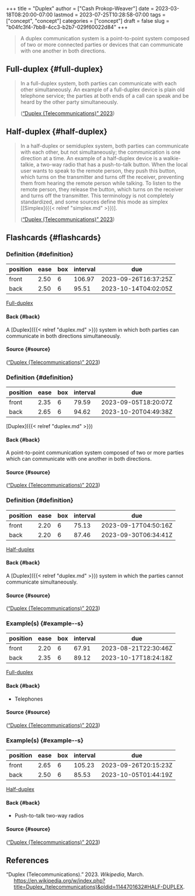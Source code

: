 +++
title = "Duplex"
author = ["Cash Prokop-Weaver"]
date = 2023-03-18T08:20:00-07:00
lastmod = 2023-07-25T10:28:58-07:00
tags = ["concept", "concept"]
categories = ["concept"]
draft = false
slug = "b04fc3f4-7bb8-4cc3-b2b7-029f60022d84"
+++

> A duplex communication system is a point-to-point system composed of two or more connected parties or devices that can communicate with one another in both directions.


## Full-duplex {#full-duplex}

> In a full-duplex system, both parties can communicate with each other simultaneously. An example of a full-duplex device is plain old telephone service; the parties at both ends of a call can speak and be heard by the other party simultaneously.
>
> (<a href="#citeproc_bib_item_1">“Duplex (Telecommunications)” 2023</a>)


## Half-duplex {#half-duplex}

> In a half-duplex or semiduplex system, both parties can communicate with each other, but not simultaneously; the communication is one direction at a time. An example of a half-duplex device is a walkie-talkie, a two-way radio that has a push-to-talk button. When the local user wants to speak to the remote person, they push this button, which turns on the transmitter and turns off the receiver, preventing them from hearing the remote person while talking. To listen to the remote person, they release the button, which turns on the receiver and turns off the transmitter. This terminology is not completely standardized, and some sources define this mode as simplex [[Simplex]({{< relref "simplex.md" >}})].
>
> (<a href="#citeproc_bib_item_1">“Duplex (Telecommunications)” 2023</a>)


## Flashcards {#flashcards}


### Definition {#definition}

| position | ease | box | interval | due                  |
|----------|------|-----|----------|----------------------|
| front    | 2.50 | 6   | 106.97   | 2023-09-26T16:37:25Z |
| back     | 2.50 | 6   | 95.51    | 2023-10-14T04:02:05Z |

[Full-duplex](#full-duplex)


#### Back {#back}

A [Duplex]({{< relref "duplex.md" >}}) system in which both parties can communicate in both directions simultaneously.


#### Source {#source}

(<a href="#citeproc_bib_item_1">“Duplex (Telecommunications)” 2023</a>)


### Definition {#definition}

| position | ease | box | interval | due                  |
|----------|------|-----|----------|----------------------|
| front    | 2.35 | 6   | 79.59    | 2023-09-05T18:20:07Z |
| back     | 2.65 | 6   | 94.62    | 2023-10-20T04:49:38Z |

[Duplex]({{< relref "duplex.md" >}})


#### Back {#back}

A point-to-point communication system composed of two or more parties which can communicate with one another in both directions.


#### Source {#source}

(<a href="#citeproc_bib_item_1">“Duplex (Telecommunications)” 2023</a>)


### Definition {#definition}

| position | ease | box | interval | due                  |
|----------|------|-----|----------|----------------------|
| front    | 2.20 | 6   | 75.13    | 2023-09-17T04:50:16Z |
| back     | 2.20 | 6   | 87.46    | 2023-09-30T06:34:41Z |

[Half-duplex](#half-duplex)


#### Back {#back}

A [Duplex]({{< relref "duplex.md" >}}) system in which the parties cannot communicate simultaneously.


#### Source {#source}

(<a href="#citeproc_bib_item_1">“Duplex (Telecommunications)” 2023</a>)


### Example(s) {#example--s}

| position | ease | box | interval | due                  |
|----------|------|-----|----------|----------------------|
| front    | 2.20 | 6   | 67.91    | 2023-08-21T22:30:46Z |
| back     | 2.35 | 6   | 89.12    | 2023-10-17T18:24:18Z |

[Full-duplex](#full-duplex)


#### Back {#back}

-   Telephones


#### Source {#source}

(<a href="#citeproc_bib_item_1">“Duplex (Telecommunications)” 2023</a>)


### Example(s) {#example--s}

| position | ease | box | interval | due                  |
|----------|------|-----|----------|----------------------|
| front    | 2.65 | 6   | 105.23   | 2023-09-26T20:15:23Z |
| back     | 2.50 | 6   | 85.53    | 2023-10-05T01:44:19Z |

[Half-duplex](#half-duplex)


#### Back {#back}

-   Push-to-talk two-way radios


#### Source {#source}

(<a href="#citeproc_bib_item_1">“Duplex (Telecommunications)” 2023</a>)

## References

<style>.csl-entry{text-indent: -1.5em; margin-left: 1.5em;}</style><div class="csl-bib-body">
  <div class="csl-entry"><a id="citeproc_bib_item_1"></a>“Duplex (Telecommunications).” 2023. <i>Wikipedia</i>, March. <a href="https://en.wikipedia.org/w/index.php?title=Duplex_(telecommunications)&oldid=1144701632#HALF-DUPLEX">https://en.wikipedia.org/w/index.php?title=Duplex_(telecommunications)&#38;oldid=1144701632#HALF-DUPLEX</a>.</div>
</div>
